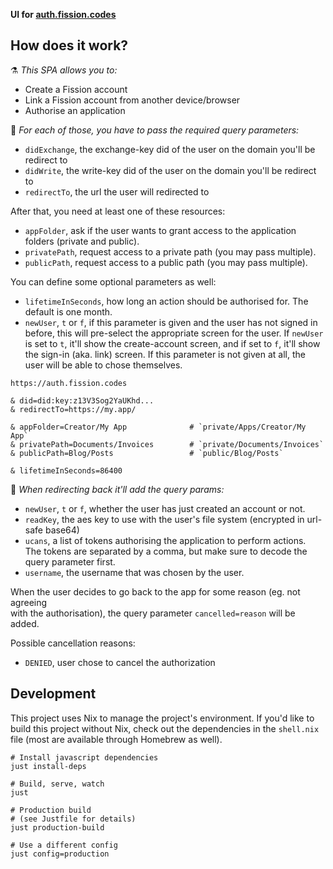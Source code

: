 __UI for [auth.fission.codes](https://auth.fission.codes)__



## How does it work?

⚗️ _This SPA allows you to:_

* Create a Fission account
* Link a Fission account from another device/browser
* Authorise an application


🔑 _For each of those, you have to pass the required query parameters:_

* `didExchange`, the exchange-key did of the user on the domain you'll be redirect to
* `didWrite`, the write-key did of the user on the domain you'll be redirect to
* `redirectTo`, the url the user will redirected to

After that, you need at least one of these resources:
* `appFolder`, ask if the user wants to grant access to the application folders (private and public).
* `privatePath`, request access to a private path (you may pass multiple).
* `publicPath`, request access to a public path (you may pass multiple).

You can define some optional parameters as well:
* `lifetimeInSeconds`, how long an action should be authorised for. The default is one month.
* `newUser`, `t` or `f`, if this parameter is given and the user has not signed in before, this will pre-select the appropriate screen for the user. If `newUser` is set to `t`, it'll show the create-account screen, and if set to `f`, it'll show the sign-in (aka. link) screen. If this parameter is not given at all, the user will be able to chose themselves.

```shell
https://auth.fission.codes

& did=did:key:z13V3Sog2YaUKhd...
& redirectTo=https://my.app/

& appFolder=Creator/My App              # `private/Apps/Creator/My App`
& privatePath=Documents/Invoices        # `private/Documents/Invoices`
& publicPath=Blog/Posts                 # `public/Blog/Posts`

& lifetimeInSeconds=86400
```


🎒 _When redirecting back it'll add the query params:_

* `newUser`, `t` or `f`, whether the user has just created an account or not.
* `readKey`, the aes key to use with the user's file system (encrypted in url-safe base64)
* `ucans`, a list of tokens authorising the application to perform actions.  
  The tokens are separated by a comma, but make sure to decode the query parameter first.
* `username`, the username that was chosen by the user.

When the user decides to go back to the app for some reason (eg. not agreeing  
with the authorisation), the query parameter `cancelled=reason` will be added.

Possible cancellation reasons:
* `DENIED`, user chose to cancel the authorization



## Development

This project uses Nix to manage the project's environment. If you'd like to build this project without Nix, check out the dependencies in the `shell.nix` file (most are available through Homebrew as well).

```shell
# Install javascript dependencies
just install-deps

# Build, serve, watch
just

# Production build
# (see Justfile for details)
just production-build

# Use a different config
just config=production
```
